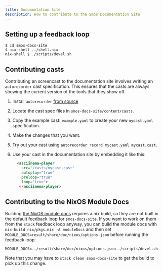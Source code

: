 ```yaml
---
title: Documentation Site
description: How to contribute to the Smos Documentation Site
---
```


## Setting up a feedback loop

```
$ cd smos-docs-site
$ nix-shell ../shell.nix
nix-shell $ ./scripts/devel.sh
```

## Contributing casts

Contributing an screencast to the documentation site involves writing an `autorecorder` cast specification.
This ensures that the casts are always showing the current version of the tools that they show off.

1. Install `autorecorder` [from source](https://github.com/NorfairKing/autorecorder)
2. Locate the cast spec files in `smos-docs-site/content/casts`.
3. Copy the example cast: `example.yaml` to create your new `mycast.yaml` specification.
4. Make the changes that you want.
5. Try out your cast using `autorecorder record mycast.yaml mycast.cast`.
6. Use your cast in the documentation site by embedding it like this:

   ``` html
     <asciinema-player
       src="/casts/mycast.cast"
       autoplay="true"
       preloop="true"
       loop="true">
      </asciinema-player>
   ```

## Contributing to the NixOS Module Docs

Building [the NixOS module docs](/nix/nixos-module) requires a nix build, so they are not built in the default feedback loop for `smos-docs-site`.
If you want to work on them from the `stack` feedback loop anyway, you can build the module docs with `nix-build nix/pkgs.nix -A moduleDocs` and then set `MODULE_DOCS=result/share/doc/nixos/options.json` before running the feedback loop:

```
MODULE_DOCS=../result/share/doc/nixos/options.json ./scripts/devel.sh  
```

Note that you may have to `stack clean smos-docs-site` to get the build to pick up this change.
